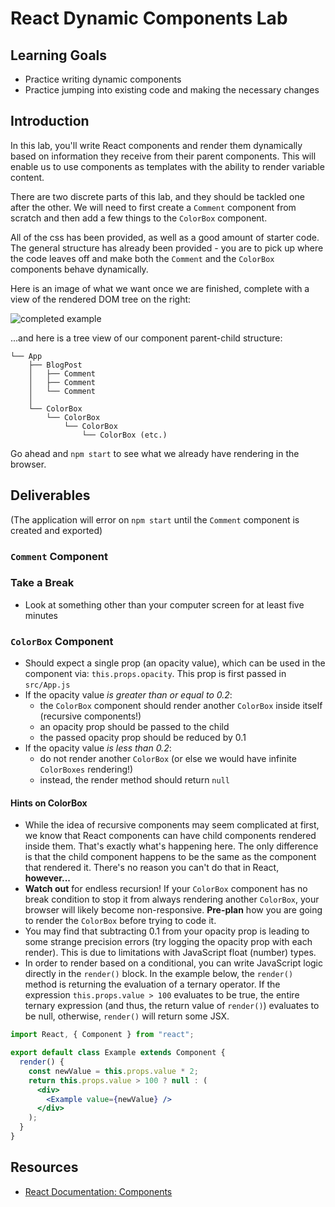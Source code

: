 # React Dynamic Components Lab

## Learning Goals

- Practice writing dynamic components
- Practice jumping into existing code and making the necessary changes

## Introduction

In this lab, you'll write React components and render them dynamically based on
information they receive from their parent components. This will enable us to use
components as templates with the ability to render variable content.

There are two discrete parts of this lab, and they should be tackled one after
the other. We will need to first create a `Comment` component from scratch and
then add a few things to the `ColorBox` component.

All of the css has been provided, as well as a good amount of starter code. The
general structure has already been provided - you are to pick up where the code
leaves off and make both the `Comment` and the `ColorBox` components behave
dynamically.

Here is an image of what we want once we are finished, complete with a view of
the rendered DOM tree on the right:

<img src="https://curriculum-content.s3.amazonaws.com/react/completed-example-dynamic-components-lab.png" alt="completed example" />

...and here is a tree view of our component parent-child structure:

```text
└── App
    ├── BlogPost
    │   ├── Comment
    │   ├── Comment
    │   └── Comment
    │
    └── ColorBox
        └── ColorBox
            └── ColorBox
                └── ColorBox (etc.)
```

Go ahead and `npm start` to see what we already have rendering in the browser.

## Deliverables

(The application will error on `npm start` until the `Comment` component is
created and exported)

### `Comment` Component

<!-- - Create a `Comment` component in the file, `Comment.js` within `src/` and don't forget to:
  - `import React, { Component } from 'react'` at the top of our file
  - Use the `class X extends Component {}` syntax
  - export the class so it can be used in other files
  - import the class in `BlogPost` -->
<!-- - It should expect a single prop (the text of a comment), which can be used in the
  component via: `this.props.commentText`. This prop is passed in
  `src/BlogPost.js` -->
<!-- - It should have a single `<div>` in its `render()` method
- The `<div>` should have a `className="comment"` attribute -->
<!-- - **Note:** The `BlogPost` component needs _minor_ alteration to properly pass
  the contents of its `commentsArray` to each of the `Comment` components that
  it is rendering -->
<!-- - Don't forget - we can unpack variable values directly with JSX by wrapping them
  in `{}`, i.e. `{this.props.commentText}` -->

### Take a Break

- Look at something other than your computer screen for at least five minutes

### `ColorBox` Component

- Should expect a single prop (an opacity value), which can be used in the
  component via: `this.props.opacity`. This prop is first passed in `src/App.js`
- If the opacity value _is greater than or equal to 0.2_:
  - the `ColorBox` component should render another `ColorBox` inside itself
    (recursive components!)
  - an opacity prop should be passed to the child
  - the passed opacity prop should be reduced by 0.1
- If the opacity value _is less than 0.2_:
  - do not render another `ColorBox` (or else we would have infinite
    `ColorBoxes` rendering!)
  - instead, the render method should return `null`

#### Hints on ColorBox

- While the idea of recursive components may seem complicated at first, we know
  that React components can have child components rendered inside them. That's
  exactly what's happening here. The only difference is that the child component
  happens to be the same as the component that rendered it. There's no reason
  you can't do that in React, **however...**
- **Watch out** for endless recursion! If your `ColorBox` component has no break
  condition to stop it from always rendering another `ColorBox`, your browser will
  likely become non-responsive. **Pre-plan** how you are going to render the
  `ColorBox` before trying to code it.
- You may find that subtracting 0.1 from your opacity prop is leading to some
  strange precision errors (try logging the opacity prop with each render). This
  is due to limitations with JavaScript float (number) types.
- In order to render based on a conditional, you can write JavaScript logic
  directly in the `render()` block. In the example below, the `render()` method
  is returning the evaluation of a ternary operator. If the expression
  `this.props.value > 100` evaluates to be true, the entire ternary expression
  (and thus, the return value of `render()`) evaluates to be null, otherwise,
  `render()` will return some JSX.

```jsx
import React, { Component } from "react";

export default class Example extends Component {
  render() {
    const newValue = this.props.value * 2;
    return this.props.value > 100 ? null : (
      <div>
        <Example value={newValue} />
      </div>
    );
  }
}
```

## Resources

- [React Documentation: Components](https://reactjs.org/docs/react-component.html)
